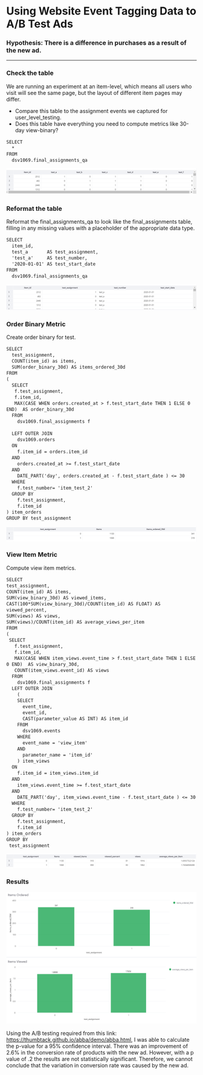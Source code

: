 # Using Website Event Tagging Data to A/B Test Ads

### Hypothesis: There is a difference in purchases as a result of the new ad.
_______________________________________________________________________________

### Check the table
We are running an experiment at an item-level, which means all users who visit will see the same page, but the layout of different item pages may differ.
- Compare this table to the assignment events we captured for user_level_testing.
- Does this table have everything you need to compute metrics like 30-day view-binary?
```
SELECT 
  * 
FROM 
  dsv1069.final_assignments_qa
```
<p align="center">
<img src= "/images/datacheck.png" class="center"/>
</p>

### Reformat the table
Reformat the final_assignments_qa to look like the final_assignments table, filling in any missing values with a placeholder of the appropriate data type.
```
SELECT 
  item_id,
  test_a       AS test_assignment, 
  'test_a'     AS test_number, 
  '2020-01-01' AS test_start_date
FROM 
  dsv1069.final_assignments_qa
```
<p align="center">
<img src= "/images/reformatdata.png" class="center"/>
</p>

### Order Binary Metric
Create order binary for test.
```
SELECT
  test_assignment,
  COUNT(item_id) as items,
  SUM(order_binary_30d) AS items_ordered_30d
FROM
(
  SELECT 
   f.test_assignment,
   f.item_id, 
   MAX(CASE WHEN orders.created_at > f.test_start_date THEN 1 ELSE 0 END)  AS order_binary_30d
  FROM 
    dsv1069.final_assignments f
    
  LEFT OUTER JOIN
    dsv1069.orders
  ON 
    f.item_id = orders.item_id 
  AND 
    orders.created_at >= f.test_start_date
  AND 
    DATE_PART('day', orders.created_at - f.test_start_date ) <= 30
  WHERE 
    f.test_number= 'item_test_2'
  GROUP BY
    f.test_assignment,
    f.item_id
) item_orders
GROUP BY test_assignment
```
<p align="center">
<img src= "/images/orderbinary.png" class="center"/>
</p>

### View Item Metric
Compute view item metrics.
```
SELECT
test_assignment,
COUNT(item_id) AS items,
SUM(view_binary_30d) AS viewed_items,
CAST(100*SUM(view_binary_30d)/COUNT(item_id) AS FLOAT) AS viewed_percent,
SUM(views) AS views,
SUM(views)/COUNT(item_id) AS average_views_per_item
FROM 
(
 SELECT 
   f.test_assignment,
   f.item_id, 
   MAX(CASE WHEN item_views.event_time > f.test_start_date THEN 1 ELSE 0 END)  AS view_binary_30d,
   COUNT(item_views.event_id) AS views
  FROM 
    dsv1069.final_assignments f 
  LEFT OUTER JOIN 
    (
    SELECT 
      event_time,
      event_id,
      CAST(parameter_value AS INT) AS item_id
    FROM 
      dsv1069.events 
    WHERE 
      event_name = 'view_item'
    AND 
      parameter_name = 'item_id'
    ) item_views
  ON 
    f.item_id = item_views.item_id
  AND 
    item_views.event_time >= f.test_start_date
  AND 
    DATE_PART('day', item_views.event_time - f.test_start_date ) <= 30
  WHERE 
    f.test_number= 'item_test_2'
  GROUP BY
    f.test_assignment,
    f.item_id
) item_orders
GROUP BY 
 test_assignment
```
<p align="center">
<img src= "/images/viewitem.png" class="center"/>
</p>

### Results
<p align="center">
<img src= "/images/Metricgraphs.png" class="center"/>
</p>

Using the A/B testing required from this link: https://thumbtack.github.io/abba/demo/abba.html, I was able to calculate the p-value for a 95% confidence interval. There was an improvement of 2.6% in the conversion rate of products with the new ad. However, with a p value of .2 the results are not statistically significant. Therefore, we cannot conclude that the variation in conversion rate was caused by the new ad.
